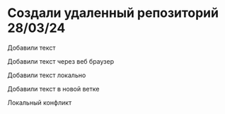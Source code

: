 # Создали удаленный репозиторий 28/03/24

Добавили текст 

Добавили текст через веб браузер

Добавили текст локально

Добавили текст в новой ветке

Локальный конфликт

